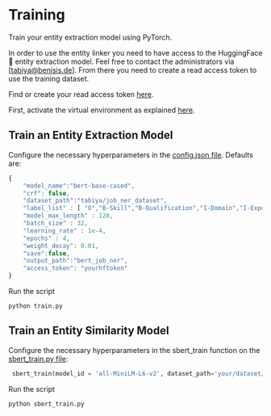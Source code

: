 # Training

Train your entity extraction model using PyTorch.

In order to use the entity linker you need to have access to the HuggingFace 🤗 entity extraction model. Feel free to contact the administrators via [tabiya@benisis.de].
From there you need to create a read access token to use the training dataset. 

Find or create your read access token [here](https://huggingface.co/settings/tokens).

First, activate the virtual environment as explained [here](../README.md).

## Train an Entity Extraction Model
Configure the necessary hyperparameters in the [config.json file](config.json). Defaults are:

```javascript 
{
    "model_name":"bert-base-cased",
    "crf": false,
    "dataset_path":"tabiya/job_ner_dataset",   
    "label_list" : [ "O","B-Skill","B-Qualification","I-Domain","I-Experience","I-Qualification","B-Occupation","B-Domain","I-Occupation","I-Skill","B-Experience"],
    "model_max_length" : 128,
    "batch_size" : 32,
    "learning_rate" : 1e-4,
    "epochs" : 4,
    "weight_decay": 0.01,
    "save":false,
    "output_path":"bert_job_ner",
    "access_token": "yourhftoken"
}
```
Run the script

```
python train.py
```

## Train an Entity Similarity Model

Configure the necessary hyperparameters in the sbert_train function on the [sbert_train.py file](sbert_train.py):
```python
 sbert_train(model_id = 'all-MiniLM-L6-v2', dataset_path='your/dataset/path', output_path='your/output/path')
```

Run the script

```
python sbert_train.py
```


